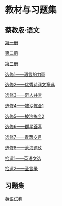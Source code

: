 # 教材与习题集

## 蔡教版·语文

[第一册](https://a107studio.github.io/teaching-material/Pdfvital/web/viewer1.html)  

[第二册](https://a107studio.github.io/teaching-material/Pdfvital/web/viewer2.html)  

[第三册](https://a107studio.github.io/teaching-material/Pdfvital/web/viewer3.html) 

[选修1——语言的力量](https://a107studio.github.io/teaching-material/Pdfvital/web/viewer4.html) 

[选修2——优秀诗词文章选](https://a107studio.github.io/teaching-material/Pdfvital/web/viewer5.html) 

[选修3——奇人共赏](https://a107studio.github.io/teaching-material/Pdfvital/web/viewer6.html)  

[选修4——披沙拣金1](https://a107studio.github.io/teaching-material/Pdfvital/web/viewer7.html) 

[选修5——披沙拣金2](https://a107studio.github.io/teaching-material/Pdfvital/web/viewer8.html)  

[选修6——群星荟萃](https://a107studio.github.io/teaching-material/Pdfvital/web/viewer9.html)  

[选修7——青葱岁月](https://a107studio.github.io/teaching-material/Pdfvital/web/viewer10.html)  

[选修8——沧海遗珠](https://a107studio.github.io/teaching-material/Pdfvital/web/viewer11.html) 

[拾遗1——英语文选](https://a107studio.github.io/teaching-material/Pdfvital/web/viewer12.html) 

[拾遗2——圣言录](https://a107studio.github.io/teaching-material/Pdfvital/web/viewer13.html)

## 习题集

[英语试卷](./englishexam.md)